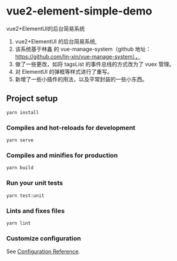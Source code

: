 # vue2-element-simple-demo
vue2+ElementUI的后台简易系统

1. vue2+ElementUI 的后台简易系统,
2. 该系统基于林鑫 的 vue-manage-system（github 地址：https://github.com/lin-xin/vue-manage-system），
3. 做了一些更改，如将 tagsList 的事件总线的方式改为了 vuex 管理。
4. 对 ElementUI 的弹框等样式进行了重写。
5. 新增了一些小插件的用法，以及平常封装的一些小东西。

## Project setup

```
yarn install
```

### Compiles and hot-reloads for development

```
yarn serve
```

### Compiles and minifies for production

```
yarn build
```

### Run your unit tests

```
yarn test:unit
```

### Lints and fixes files

```
yarn lint
```

### Customize configuration

See [Configuration Reference](https://cli.vuejs.org/config/).
